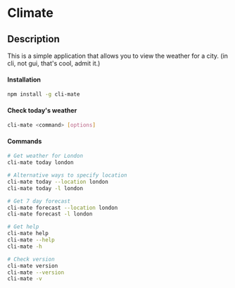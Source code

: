 # Climate
## Description
This is a simple application that allows you to view the weather for a city. (in cli, not gui, that's cool, admit it.)

#### Installation

```bash
npm install -g cli-mate 
```

#### Check today's weather
```bash
cli-mate <command> [options]
```
#### Commands

```bash
# Get weather for London
cli-mate today london

# Alternative ways to specify location
cli-mate today --location london
cli-mate today -l london

# Get 7 day forecast
cli-mate forecast --location london
cli-mate forecast -l london

# Get help
cli-mate help
cli-mate --help
cli-mate -h

# Check version
cli-mate version
cli-mate --version
cli-mate -v
```